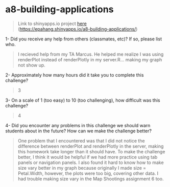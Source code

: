 # a8-building-applications
> Link to shinyapps.io project [here](https://epahang.shinyapps.io/a8-building-applications/)
<br> (https://epahang.shinyapps.io/a8-building-applications/) <br>

 1- Did you receive any help from others (classmates, etc)? If so, please list who.
> I recieved help from my TA Marcus. He helped me realize I was using renderPlot instead of renderPlotly in my server.R... making my graph not show up. 

2- Approximately how many hours did it take you to complete this challenge?
> 3

3- On a scale of 1 (too easy) to 10 (too challenging), how difficult was this challenge?
> 4

4- Did you encounter any problems in this challenge we should warn students about in the future? How can we make the challenge better?
> One problem that I encountered was that I did not notice the difference between renderPlot and renderPlotly in the server, making this homework take longer than it should have. To make the challenge better, I think it would be helpful if we had more practice using tab panels or navigation panels. I also found it hard to know how to make size vary better in my graph because originally I made size = Petal.Width, however, the plots were too big, covering other data. I had trouble making size vary in the Map Shootings assignment 6 too.
